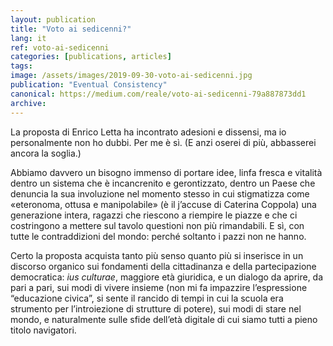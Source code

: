 ```yaml
---
layout: publication
title: "Voto ai sedicenni?"
lang: it
ref: voto-ai-sedicenni
categories: [publications, articles]
tags:
image: /assets/images/2019-09-30-voto-ai-sedicenni.jpg
publication: "Eventual Consistency"
canonical: https://medium.com/reale/voto-ai-sedicenni-79a887873dd1
archive:
---
```


La proposta di Enrico Letta ha incontrato adesioni e dissensi, ma io personalmente non ho dubbi. Per me è sì. (E anzi oserei di più, abbasserei ancora la soglia.)

Abbiamo davvero un bisogno immenso di portare idee, linfa fresca e vitalità dentro un sistema che è incancrenito e gerontizzato, dentro un Paese che denuncia la sua involuzione nel momento stesso in cui stigmatizza come «eteronoma, ottusa e manipolabile» (è il j’accuse di Caterina Coppola) una generazione intera, ragazzi che riescono a riempire le piazze e che ci costringono a mettere sul tavolo questioni non più rimandabili. E sì, con tutte le contraddizioni del mondo: perché soltanto i pazzi non ne hanno.

Certo la proposta acquista tanto più senso quanto più si inserisce in un discorso organico sui fondamenti della cittadinanza e della partecipazione democratica: *ius culturae*, maggiore età giuridica, e un dialogo da aprire, da pari a pari, sui modi di vivere insieme (non mi fa impazzire l’espressione “educazione civica”, si sente il rancido di tempi in cui la scuola era strumento per l’introiezione di strutture di potere), sui modi di stare nel mondo, e naturalmente sulle sfide dell’età digitale di cui siamo tutti a pieno titolo navigatori.

